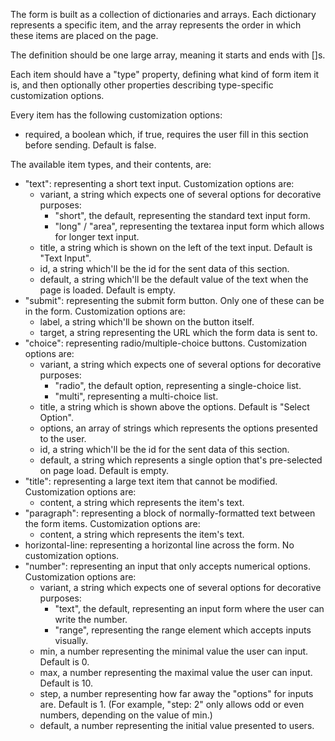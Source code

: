 
The form is built as a collection of dictionaries and arrays. Each dictionary represents a specific item, and
the array represents the order in which these items are placed on the page.

The definition should be one large array, meaning it starts and ends with []s.

Each item should have a "type" property, defining what kind of form item it is, and then optionally
other properties describing type-specific customization options.

Every item has the following customization options:
- required, a boolean which, if true, requires the user fill in this section before sending. Default is false.

The available item types, and their contents, are:
- "text": representing a short text input.
Customization options are:
  -   variant, a string which expects one of several options for decorative purposes:
      - "short", the default, representing the standard text input form.
      - "long" / "area", representing the textarea input form which allows for longer text input.
  -   title, a string which is shown on the left of the text input. Default is "Text Input".
  -   id, a string which'll be the id for the sent data of this section.
  -   default, a string which'll be the default value of the text when the page is loaded. Default is empty.
- "submit": representing the submit form button. Only one of these can be in the form.
Customization options are:
  -   label, a string which'll be shown on the button itself.
  -   target, a string representing the URL which the form data is sent to.
- "choice": representing radio/multiple-choice buttons.
Customization options are:
  -   variant, a string which expects one of several options for decorative purposes:
      - "radio", the default option, representing a single-choice list.
      - "multi", representing a multi-choice list.
  -   title, a string which is shown above the options. Default is "Select Option".
  -   options, an array of strings which represents the options presented to the user.
  -   id, a string which'll be the id for the sent data of this section.
  -   default, a string which represents a single option that's pre-selected on page load. Default is empty.
-   "title": representing a large text item that cannot be modified.
Customization options are:
      -   content, a string which represents the item's text.
-   "paragraph": representing a block of normally-formatted text between the form items.
Customization options are:
      -   content, a string which represents the item's text.
-   horizontal-line: representing a horizontal line across the form.
No customization options.
-   "number": representing an input that only accepts numerical options.
Customization options are:
    -   variant, a string which expects one of several options for decorative purposes:
          - "text", the default, representing an input form where the user can write the number.
          - "range", representing the range element which accepts inputs visually.
    -   min, a number representing the minimal value the user can input. Default is 0.
    -   max, a number representing the maximal value the user can input. Default is 10.
    -   step, a number representing how far away the "options" for inputs are. Default is 1.
    (For example, "step: 2" only allows odd or even numbers, depending on the value of min.)
    -   default, a number representing the initial value presented to users.
